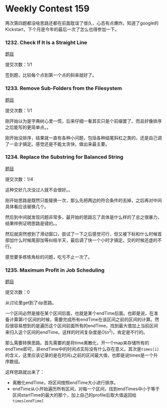 # Weekly Contest 159

两次第四题都没啥思路还都在前面耽误了很久，心态有点爆炸。知道了google的Kickstart，下个月是今年的最后一次了怎么也得参加一下。

### 1232.  Check If It Is a Straight Line 

[题目]( https://leetcode.com/contest/weekly-contest-159/problems/check-if-it-is-a-straight-line/ ) 

提交次数：1/1

签到题，比较每个点到第一个点的斜率就好了。



### 1233. Remove Sub-Folders from the Filesystem 

[题目]( https://leetcode.com/contest/weekly-contest-159/problems/remove-sub-folders-from-the-filesystem/ )

提交次数：1/1

刚开始以为是字典树心里一慌，后来仔细一看其实只是个前缀罢了。而且好像排序之后能写的更简单点。。

刚开始没排序，结果就一直有各种小问题，包括各种结尾斜杠之类的，还是自己调了一会才搞定。感觉还是不能太贪快，做出来最主要。



### 1234. Replace the Substring for Balanced String 

[题目]( https://leetcode.com/contest/weekly-contest-159/problems/replace-the-substring-for-balanced-string/ )

提交次数：1/4

这种交好几次没过人就不会很好。。

刚开始思路是既然只能替换一次，那么先把两边的符合条件的去掉，之后再对中间具体看应该替换几个。

然后到中间就发现问题非常多，最开始的思路忘了具体是什么样的了总之很暴力，结果样例证明思路是错的。。

然后就突然想到了滑动窗口，尝试了一下之后感觉可行，但又被下标和什么时候首部加什么时候尾部加等纠结半天，最后调了快一个小时才搞定。交的时候还虚的不行。

感觉要多练练角标的问题，吃亏不止一次了。



### 1235. Maximum Profit in Job Scheduling 

[题目]( https://leetcode.com/problems/maximum-profit-in-job-scheduling/ )

提交次数：0

从讨论里get到了dp思路。

一个区间必然是接在某个区间后面，也就是某个endTime后面。也即是说，在准备计算第i个区间的时候，需要完成所有endTime在该区间之前的区间的计算。然后很容易想到的是遍历这个区间前面所有的endTime，找到最大值加上当前区间来归入这个区间的endTime。这样的时间复杂度是$O(n^2)$，肯定是不行的。

那么需要转换思路。首先需要的是将time离散化，开一个map来存储所有的endTime即可，非endTime中的时间点实际没有什么存在意义。其次是`times[i]`的含义，这里应该记录的是在时间`i`之前的区间最大值，也即是说times是一个升序数组。

这样思路就出来了：

- 离散化endTime，将区间按照endTime大小进行排序。
- endTime从小开始遍历所有区间，对每一个区间，找到endTimes中小于等于区间startTime的最大的那个，加上自己的profile后取大值返回给`times[endTime]`


